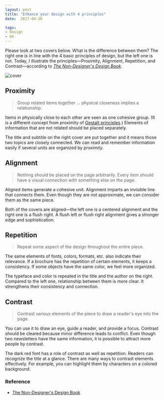 ```yaml
---
layout: post
title: "Enhance your design with 4 principles"
date:  2017-04-26

tags:
- Design
- UX
---
```


Please look at two covers below. What is the difference between them? The right one is in line with the 4 basic principles of design, but the left one is not. Today, I illustrate the principles—Proximity, Alignment, Repetition, and Contrast—according to [*The Non-Designer's Design Book*](https://www.amazon.com/gp/product/B00PWDFWEE/ref=as_li_tl?ie=UTF8&camp=1789&creative=9325&creativeASIN=B00PWDFWEE&linkCode=as2&tag=schwalbe02-20&linkId=82044a5e0c03bac73e255ccd997a9590).

![cover]({{site.github.url}}/images/posts/cover.png)

## Proximity

> Group related items together ... physical closeness implies a relationship.

Items in physically close to each other are seen as one cohesive group. (It is a different concept from proximity of [Gestalt principles](https://schwalbe10.github.io/thinkage/2017/02/28/gestalt.html).) Elements of information that are not related should be placed separately.

The title and subtitle on the right cover are put together and it means those two topics are closely connected. We can read and remember information easily if several units are organized by proximity.


## Alignment

> Nothing should be placed on the page arbitrarily. Every item should have a visual connection with something else on the page.

Aligned items generate a cohesive unit. Alignment imparts an invisible line that connects them. Even though they are not approximate, we can consider them as the same piece.

Both of the covers are aligned—the left one is a centered alignment and the right one is a flush right. A flush left or flush right alignment gives a stronger edge and sophistication.


## Repetition

> Repeat some aspect of the design throughout the entire piece.

The same elements of fonts, colors, formats, etc. also indicate their relevance. If a brochure has the repetition of certain elements, it keeps a consistency. If some objects have the same color, we feel more organized.

The typeface and color is repeated in the title and the author on the right. Compared to the left one, relationship between them is more clear. It strengthens their consistency and connection.


## Contrast

> Contrast various elements of the piece to draw a reader's eye into the page.

You can use it to draw an eye, guide a reader, and provide a focus. Contrast should be cleared because minor difference leads to conflict. Even though two newsletters have the same information, it is possible to attract more people by contrast.

The dark red font has a role of contrast as well as repetition. Readers can recognize the title at a glance. There are many ways to contrast elements effectively. For example, you can highlight them by characters on a colored background.


### Reference

<div class="list">
  <ul>
    <li><a href="https://www.amazon.com/gp/product/B00PWDFWEE/ref=as_li_tl?ie=UTF8&camp=1789&creative=9325&creativeASIN=B00PWDFWEE&linkCode=as2&tag=schwalbe02-20&linkId=82044a5e0c03bac73e255ccd997a9590">The Non-Designer's Design Book</a></li>
 </ul>
</div>
